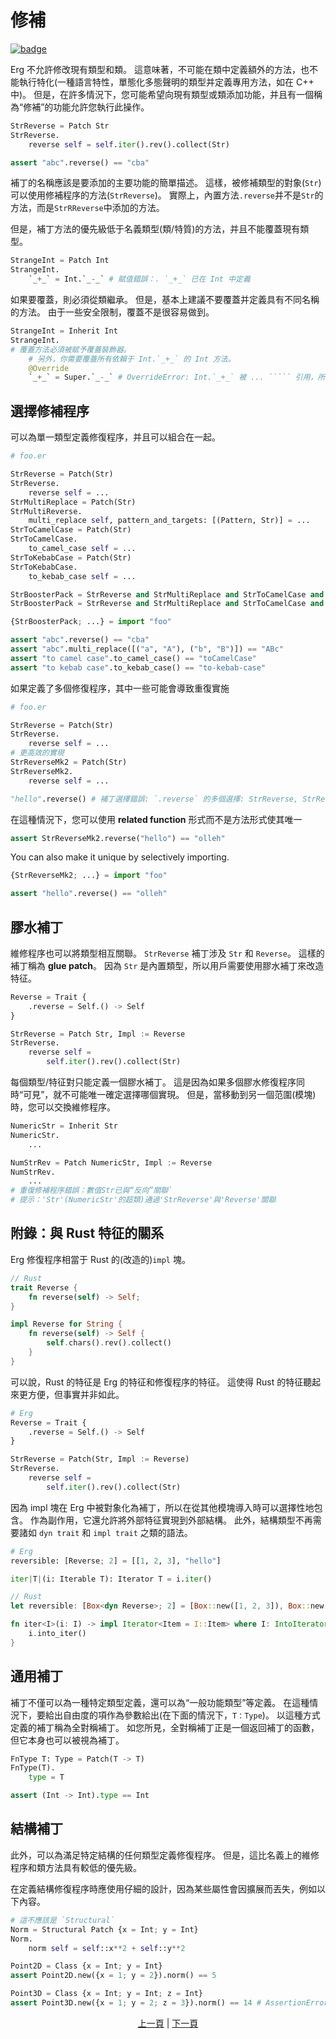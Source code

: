 # 修補

[![badge](https://img.shields.io/endpoint.svg?url=https%3A%2F%2Fgezf7g7pd5.execute-api.ap-northeast-1.amazonaws.com%2Fdefault%2Fsource_up_to_date%3Fowner%3Derg-lang%26repos%3Derg%26ref%3Dmain%26path%3Ddoc/EN/syntax/type/07_patch.md%26commit_hash%3D51de3c9d5a9074241f55c043b9951b384836b258)](https://gezf7g7pd5.execute-api.ap-northeast-1.amazonaws.com/default/source_up_to_date?owner=erg-lang&repos=erg&ref=main&path=doc/EN/syntax/type/07_patch.md&commit_hash=51de3c9d5a9074241f55c043b9951b384836b258)

Erg 不允許修改現有類型和類。
這意味著，不可能在類中定義額外的方法，也不能執行特化(一種語言特性，單態化多態聲明的類型并定義專用方法，如在 C++ 中)。
但是，在許多情況下，您可能希望向現有類型或類添加功能，并且有一個稱為“修補”的功能允許您執行此操作。

```python
StrReverse = Patch Str
StrReverse.
    reverse self = self.iter().rev().collect(Str)

assert "abc".reverse() == "cba"
```

補丁的名稱應該是要添加的主要功能的簡單描述。
這樣，被修補類型的對象(`Str`)可以使用修補程序的方法(`StrReverse`)。
實際上，內置方法`.reverse`并不是`Str`的方法，而是`StrRReverse`中添加的方法。

但是，補丁方法的優先級低于名義類型(類/特質)的方法，并且不能覆蓋現有類型。

```python
StrangeInt = Patch Int
StrangeInt.
    `_+_` = Int.`_-_` # 賦值錯誤：. `_+_` 已在 Int 中定義
```

如果要覆蓋，則必須從類繼承。
但是，基本上建議不要覆蓋并定義具有不同名稱的方法。
由于一些安全限制，覆蓋不是很容易做到。

```python
StrangeInt = Inherit Int
StrangeInt.
# 覆蓋方法必須被賦予覆蓋裝飾器。
    # 另外，你需要覆蓋所有依賴于 Int.`_+_` 的 Int 方法。
    @Override
    `_+_` = Super.`_-_` # OverrideError: Int.`_+_` 被 ... ````` 引用，所以這些方法也必須被覆蓋
```

## 選擇修補程序

可以為單一類型定義修復程序，并且可以組合在一起。

```python
# foo.er

StrReverse = Patch(Str)
StrReverse.
    reverse self = ...
StrMultiReplace = Patch(Str)
StrMultiReverse.
    multi_replace self, pattern_and_targets: [(Pattern, Str)] = ...
StrToCamelCase = Patch(Str)
StrToCamelCase.
    to_camel_case self = ...
StrToKebabCase = Patch(Str)
StrToKebabCase.
    to_kebab_case self = ...

StrBoosterPack = StrReverse and StrMultiReplace and StrToCamelCase and StrToKebabCase
StrBoosterPack = StrReverse and StrMultiReplace and StrToCamelCase and StrToKebabCase
```

```python
{StrBoosterPack; ...} = import "foo"

assert "abc".reverse() == "cba"
assert "abc".multi_replace([("a", "A"), ("b", "B")]) == "ABc"
assert "to camel case".to_camel_case() == "toCamelCase"
assert "to kebab case".to_kebab_case() == "to-kebab-case"
```

如果定義了多個修復程序，其中一些可能會導致重復實施

```python
# foo.er

StrReverse = Patch(Str)
StrReverse.
    reverse self = ...
# 更高效的實現
StrReverseMk2 = Patch(Str)
StrReverseMk2.
    reverse self = ...

"hello".reverse() # 補丁選擇錯誤: `.reverse` 的多個選擇: StrReverse, StrReverseMk2
```

在這種情況下，您可以使用 __related function__ 形式而不是方法形式使其唯一

```python
assert StrReverseMk2.reverse("hello") == "olleh"
```

You can also make it unique by selectively importing.

```python
{StrReverseMk2; ...} = import "foo"

assert "hello".reverse() == "olleh"
```

## 膠水補丁

維修程序也可以將類型相互關聯。 `StrReverse` 補丁涉及 `Str` 和 `Reverse`。
這樣的補丁稱為 __glue patch__。
因為 `Str` 是內置類型，所以用戶需要使用膠水補丁來改造特征。

```python
Reverse = Trait {
    .reverse = Self.() -> Self
}

StrReverse = Patch Str, Impl := Reverse
StrReverse.
    reverse self =
        self.iter().rev().collect(Str)
```

每個類型/特征對只能定義一個膠水補丁。
這是因為如果多個膠水修復程序同時“可見”，就不可能唯一確定選擇哪個實現。
但是，當移動到另一個范圍(模塊)時，您可以交換維修程序。

```python
NumericStr = Inherit Str
NumericStr.
    ...

NumStrRev = Patch NumericStr, Impl := Reverse
NumStrRev.
    ...
# 重復修補程序錯誤：數值Str已與“反向”關聯`
# 提示：'Str'(NumericStr'的超類)通過'StrReverse'與'Reverse'關聯
```

## 附錄：與 Rust 特征的關系

Erg 修復程序相當于 Rust 的(改造的)`impl` 塊。

```rust
// Rust
trait Reverse {
    fn reverse(self) -> Self;
}

impl Reverse for String {
    fn reverse(self) -> Self {
        self.chars().rev().collect()
    }
}
```

可以說，Rust 的特征是 Erg 的特征和修復程序的特征。 這使得 Rust 的特征聽起來更方便，但事實并非如此。

```python
# Erg
Reverse = Trait {
    .reverse = Self.() -> Self
}

StrReverse = Patch(Str, Impl := Reverse)
StrReverse.
    reverse self =
        self.iter().rev().collect(Str)
```

因為 impl 塊在 Erg 中被對象化為補丁，所以在從其他模塊導入時可以選擇性地包含。 作為副作用，它還允許將外部特征實現到外部結構。
此外，結構類型不再需要諸如 `dyn trait` 和 `impl trait` 之類的語法。

```python
# Erg
reversible: [Reverse; 2] = [[1, 2, 3], "hello"]

iter|T|(i: Iterable T): Iterator T = i.iter()
```

```rust
// Rust
let reversible: [Box<dyn Reverse>; 2] = [Box::new([1, 2, 3]), Box::new("hello")];

fn iter<I>(i: I) -> impl Iterator<Item = I::Item> where I: IntoIterator {
    i.into_iter()
}
```

## 通用補丁

補丁不僅可以為一種特定類型定義，還可以為“一般功能類型”等定義。
在這種情況下，要給出自由度的項作為參數給出(在下面的情況下，`T：Type`)。 以這種方式定義的補丁稱為全對稱補丁。
如您所見，全對稱補丁正是一個返回補丁的函數，但它本身也可以被視為補丁。

```python
FnType T: Type = Patch(T -> T)
FnType(T).
    type = T

assert (Int -> Int).type == Int
```

## 結構補丁

此外，可以為滿足特定結構的任何類型定義修復程序。
但是，這比名義上的維修程序和類方法具有較低的優先級。

在定義結構修復程序時應使用仔細的設計，因為某些屬性會因擴展而丟失，例如以下內容。

```python
# 這不應該是 `Structural`
Norm = Structural Patch {x = Int; y = Int}
Norm.
    norm self = self::x**2 + self::y**2

Point2D = Class {x = Int; y = Int}
assert Point2D.new({x = 1; y = 2}).norm() == 5

Point3D = Class {x = Int; y = Int; z = Int}
assert Point3D.new({x = 1; y = 2; z = 3}).norm() == 14 # AssertionError:
```

<p align='center'>
    <a href='./06_nst_vs_sst.md'>上一頁</a> | <a href='./08_value.md'>下一頁</a>
</p>
